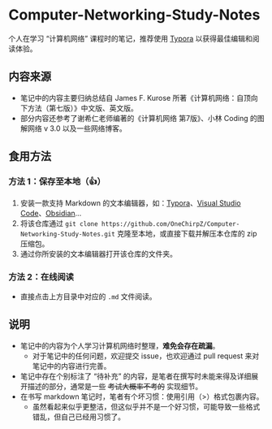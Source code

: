 # Computer-Networking-Study-Notes

个人在学习 “计算机网络” 课程时的笔记，推荐使用 [Typora](https://typoraio.cn/) 以获得最佳编辑和阅读体验。

## 内容来源

- 笔记中的内容主要归纳总结自 James F. Kurose 所著《计算机网络：自顶向下方法（第七版）》中文版、英文版。
- 部分内容还参考了谢希仁老师编著的《计算机网络 第7版》、小林 Coding 的图解网络 v 3.0 以及一些网络博客。

## 食用方法

### 方法 1：保存至本地（👍）
1. 安装一款支持 Markdown 的文本编辑器，如：[Typora](https://typoraio.cn/)、[Visual Studio Code](https://code.visualstudio.com/)、[Obsidian](https://obsidian.md/)...
2. 将该仓库通过 `git clone https://github.com/OneChirpZ/Computer-Networking-Study-Notes.git` 克隆至本地，或直接下载并解压本仓库的 zip 压缩包。
3. 通过你所安装的文本编辑器打开该仓库的文件夹。

### 方法 2：在线阅读

- 直接点击上方目录中对应的 `.md` 文件阅读。

## 说明

- 笔记中的内容为个人学习计算机网络时整理，**难免会存在疏漏**。
    - 对于笔记中的任何问题，欢迎提交 issue，也欢迎通过 pull request 来对笔记中的内容进行完善。
- 笔记中存在个别标注了 “待补充” 的内容，是笔者在撰写时未能来得及详细展开描述的部分，通常是一些 ~~考试大概率不考的~~ 实现细节。
- 在书写 markdown 笔记时，笔者有个坏习惯：使用引用（\>）格式包裹内容。
    - 虽然看起来似乎更整洁，但这似乎并不是一个好习惯，可能导致一些格式错乱，但自己已经用习惯了。

